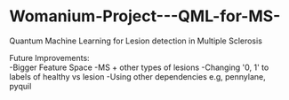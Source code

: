 # Womanium-Project---QML-for-MS-
Quantum Machine Learning for Lesion detection in Multiple Sclerosis 

Future Improvements:     
-Bigger Feature Space
-MS + other types of lesions
-Changing '0, 1' to labels of healthy vs lesion
-Using other dependencies e.g, pennylane, pyquil

